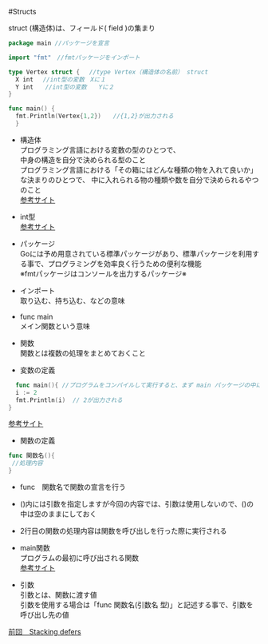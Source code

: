 #Structs


struct (構造体)は、フィールド( field )の集まり<br>

```go
package main //パッケージを宣言

import "fmt"　//fmtパッケージをインポート

type Vertex struct {　 //type Vertex（構造体の名前） struct
  X int　 //int型の変数　Xに１
  Y int　　//int型の変数　　Yに２
}

func main() {
  fmt.Println(Vertex{1,2})　　//{1,2}が出力される
  }
```

- 構造体<br>
プログラミング言語における変数の型のひとつで、<br>中身の構造を自分で決められる型のこと<br>
プログラミング言語における「その箱にはどんな種類の物を入れて良いか」<br>な決まりのひとつで、
中に入れられる物の種類や数を自分で決められるやつのこと<br>
<a href="https://wa3.i-3-i.info/word13243.html">参考サイト</a>

- int型<br>
<a href="https://wa3.i-3-i.info/word14966.html">参考サイト</a><br>


- パッケージ<br>
 Goには予め用意されている標準パッケージがあり、標準パッケージを利用する事で、プログラミングを効率良く行うための便利な機能<br>
 ※fmtパッケージはコンソールを出力するパッケージ※<br>
  
- インポート　<br>
取り込む、持ち込む、などの意味<br>
 
- func main<br>
 メイン関数という意味<br>
    
- 関数<br>
関数とは複数の処理をまとめておくこと<br>

- 変数の定義
```go
  func main(){ //プログラムをコンパイルして実行すると、まず main パッケージの中にある main()関数が実行される
  i := 2
  fmt.Println(i)  // 2が出力される
}
```
<a href="https://y-hiroyuki.xyz/go/variable/what-is-variable">参考サイト</a>


- 関数の定義
```go
func 関数名(){
 //処理内容
}
```
- func　関数名で関数の宣言を行う<br>
- ()内には引数を指定しますが今回の内容では、引数は使用しないので、()の中は空のままにしておく<br>
- 2行目の関数の処理内容は関数を呼び出しを行った際に実行される<br>

- main関数<br>
プログラムの最初に呼び出される関数<br>
<a href="https://zenn.dev/kubo_programmer/articles/990891ff3a43c5">参考サイト</a>

- 引数<br>
引数とは、関数に渡す値<br>
引数を使用する場合は「func 関数名(引数名 型)」と記述する事で、引数を呼び出し先の値<br>

<a href="https://github.com/morimotoyuuki111/Go3/blob/main/Stacking%20defers.md">前回　Stacking defers</a>
